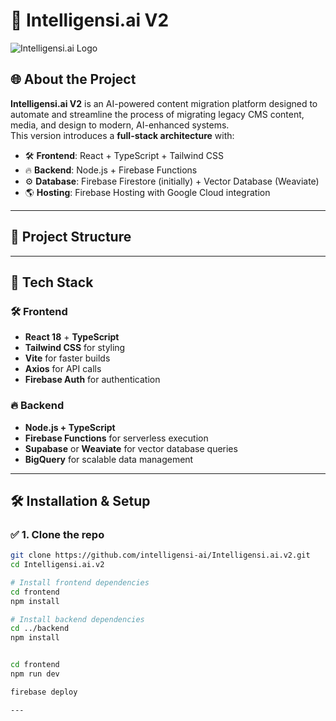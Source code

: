 # 🚀 Intelligensi.ai V2

![Intelligensi.ai Logo](./public/Intelligensi-logo.png)

## 🌐 **About the Project**
**Intelligensi.ai V2** is an AI-powered content migration platform designed to automate and streamline the process of migrating legacy CMS content, media, and design to modern, AI-enhanced systems.  
This version introduces a **full-stack architecture** with:
- 🛠️ **Frontend**: React + TypeScript + Tailwind CSS  
- 🔥 **Backend**: Node.js + Firebase Functions  
- ⚙️ **Database**: Firebase Firestore (initially) + Vector Database (Weaviate)  
- 🌎 **Hosting**: Firebase Hosting with Google Cloud integration  

---

## 📁 **Project Structure**


---

## 🚀 **Tech Stack**
### 🛠️ **Frontend**
- **React 18** + **TypeScript**  
- **Tailwind CSS** for styling  
- **Vite** for faster builds  
- **Axios** for API calls  
- **Firebase Auth** for authentication  

### 🔥 **Backend**
- **Node.js + TypeScript**  
- **Firebase Functions** for serverless execution  
- **Supabase** or **Weaviate** for vector database queries  
- **BigQuery** for scalable data management  

---

## 🛠️ **Installation & Setup**
### ✅ **1. Clone the repo**
```bash
git clone https://github.com/intelligensi-ai/Intelligensi.ai.v2.git
cd Intelligensi.ai.v2

# Install frontend dependencies
cd frontend
npm install

# Install backend dependencies
cd ../backend
npm install


cd frontend
npm run dev

firebase deploy

---


